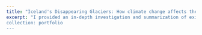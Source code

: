```yaml
---
title: "Iceland's Disappearing Glaciers: How climate change affects the future of the Vatnajökull glacier in terms of dynamics, hydrology, and the consequences on Iceland’s hydroelectric potential and generation"
excerpt: "I provided an in-depth investigation and summarization of existing research on the Vatnajökull ice cap and its outlet glaciers, particularly the relationship between common climate change factors, the ice cap, and Iceland’s shifting hydrological system, with emphasis on climate change’s impact on the glaciological melting mechanisms of the Vatnajökull ice cap and the corresponding change in hydrology. This emphasis comes from a need to study glaciology to understand the tie between anthropological and environmental causes of climate change on glaciers and how these effects impact energy, power, and resources. This research provided insight into the planned construction designs that Iceland’s hydropower companies adopt to account for the changes in water flow from the melting Vatnajökull glacier.
collection: portfolio
---
```

